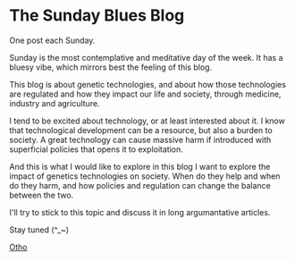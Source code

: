 # The Sunday Blues Blog

One post each Sunday.

Sunday is the most contemplative and meditative day of the week.
It has a bluesy vibe, which mirrors best the feeling of this blog.

This blog is about genetic technologies, and about how those technologies are regulated and how they impact our life and society, through medicine, industry and agriculture.

I tend to be excited about technology, or at least interested about it. I know that technological development can be a resource, but also a burden to society. A great technology can cause massive harm if introduced with superficial policies that opens it to exploitation.

And this is what I would like to explore in this blog I want to explore the impact of genetics technologies on society. When do they help and when do they harm, and how policies and regulation can change the balance between the two.

I'll try to stick to this topic and discuss it in long argumantative articles.

Stay tuned (^_~)

[Otho](https://otho.netlify.com)

